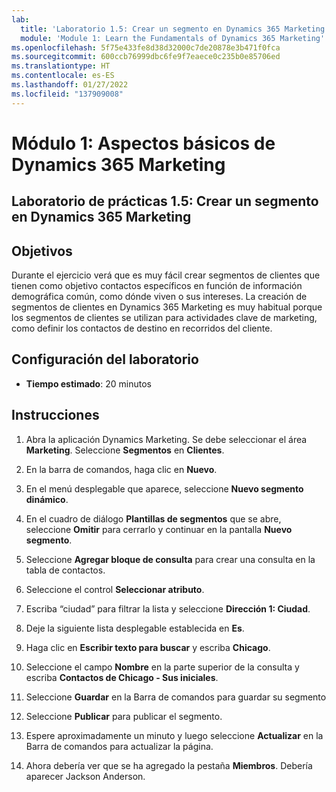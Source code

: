 ```yaml
---
lab:
  title: 'Laboratorio 1.5: Crear un segmento en Dynamics 365 Marketing'
  module: 'Module 1: Learn the Fundamentals of Dynamics 365 Marketing'
ms.openlocfilehash: 5f75e433fe8d38d32000c7de20878e3b471f0fca
ms.sourcegitcommit: 600ccb76999dbc6fe9f7eaece0c235b0e85706ed
ms.translationtype: HT
ms.contentlocale: es-ES
ms.lasthandoff: 01/27/2022
ms.locfileid: "137909008"
---
```

<a name="module-1-learn-the-fundamentals-of-dynamics-365-marketing"></a>Módulo 1: Aspectos básicos de Dynamics 365 Marketing
========================

## <a name="practice-lab-15---create-a-segment-in-dynamics-365-marketing"></a>Laboratorio de prácticas 1.5: Crear un segmento en Dynamics 365 Marketing

## <a name="objectives"></a>Objetivos

Durante el ejercicio verá que es muy fácil crear segmentos de clientes que tienen como objetivo contactos específicos en función de información demográfica común, como dónde viven o sus intereses. La creación de segmentos de clientes en Dynamics 365 Marketing es muy habitual porque los segmentos de clientes se utilizan para actividades clave de marketing, como definir los contactos de destino en recorridos del cliente.

## <a name="lab-setup"></a>Configuración del laboratorio

  - **Tiempo estimado**: 20 minutos

## <a name="instructions"></a>Instrucciones


1. Abra la aplicación Dynamics Marketing. Se debe seleccionar el área **Marketing**. Seleccione **Segmentos** en **Clientes**.

2. En la barra de comandos, haga clic en **Nuevo**.

3. En el menú desplegable que aparece, seleccione **Nuevo segmento dinámico**.

4. En el cuadro de diálogo **Plantillas de segmentos** que se abre, seleccione **Omitir** para cerrarlo y continuar en la pantalla **Nuevo segmento**.

5. Seleccione **Agregar bloque de consulta** para crear una consulta en la tabla de contactos. 

6. Seleccione el control **Seleccionar atributo**.

7. Escriba “ciudad” para filtrar la lista y seleccione **Dirección 1: Ciudad**.

8. Deje la siguiente lista desplegable establecida en **Es**. 

9. Haga clic en **Escribir texto para buscar** y escriba **Chicago**.

10. Seleccione el campo **Nombre** en la parte superior de la consulta y escriba **Contactos de Chicago - Sus iniciales**.

11. Seleccione **Guardar** en la Barra de comandos para guardar su segmento

12. Seleccione **Publicar** para publicar el segmento. 

13. Espere aproximadamente un minuto y luego seleccione **Actualizar** en la Barra de comandos para actualizar la página. 

14. Ahora debería ver que se ha agregado la pestaña **Miembros**. Debería aparecer Jackson Anderson.
